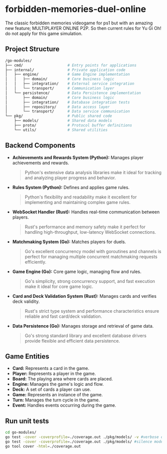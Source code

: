 # forbidden-memories-duel-online
The classic forbidden memories videogame for ps1 but with an amazing new feature; MULTIPLAYER ONLINE P2P. So then current rules for Yu Gi Oh! do not apply for this game simulation.

## Project Structure
```bash
/go-modules/
├── cmd/                    # Entry points for applications
├── internal/               # Private application code
│   ├── engine/             # Game Engine implementation
│   │   ├── domain/         # Core business logic
│   │   ├── integration/    # External service integration
│   │   └── transport/      # Communication layer
│   └── persistence/        # Data Persistence implementation
│       ├── domain/         # Core business logic
│       ├── integration/    # Database integration tests
│       ├── repository/     # Data access layer
│       └── transport/      # Data service communication
└── pkg/                    # Public shared code
    ├── models/             # Shared data models
    ├── proto/              # Protocol buffer definitions
    └── utils/              # Shared utilities
```

## Backend Components

- **Achievements and Rewards System (Python):** Manages player achievements and rewards.
  > Python's extensive data analysis libraries make it ideal for tracking and analyzing player progress and behavior.

- **Rules System (Python):** Defines and applies game rules.
  > Python's flexibility and readability make it excellent for implementing and maintaining complex game rules.

- **WebSocket Handler (Rust):** Handles real-time communication between players.
  > Rust's performance and memory safety make it perfect for handling high-throughput, low-latency WebSocket connections.

- **Matchmaking System (Go):** Matches players for duels.
  > Go's excellent concurrency model with goroutines and channels is perfect for managing multiple concurrent matchmaking requests efficiently.

- **Game Engine (Go):** Core game logic, managing flow and rules.
  > Go's simplicity, strong concurrency support, and fast execution make it ideal for core game logic.

- **Card and Deck Validation System (Rust):** Manages cards and verifies deck validity.
  > Rust's strict type system and performance characteristics ensure reliable and fast card/deck validation.

- **Data Persistence (Go):** Manages storage and retrieval of game data.
  > Go's strong standard library and excellent database drivers provide flexible and efficient data persistence.

## Game Entities

- **Card:** Represents a card in the game.
- **Player:** Represents a player in the game.
- **Board:** The playing area where cards are placed.
- **Engine:** Manages the game's logic and flow.
- **Deck:** A set of cards a player can use.
- **Game:** Represents an instance of the game.
- **Turn:** Manages the turn cycle in the game.
- **Event:** Handles events occurring during the game.

## Run unit tests

```bash
cd go-modules/
go test -cover -coverprofile=./coverage.out ./pkg/models/ -v #verbose output
go test -cover -coverprofile=./coverage.out ./pkg/models/ #silence mode
go tool cover -html=./coverage.out
```
